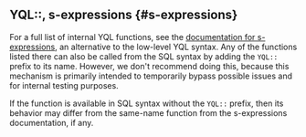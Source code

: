 ## YQL::, s-expressions {#s-expressions}

For a full list of internal YQL functions, see the [documentation for s-expressions](/docs/s_expressions/functions), an alternative to the low-level YQL syntax. Any of the functions listed there can also be called from the SQL syntax by adding the `YQL::` prefix to its name. However, we don't recommend doing this, because this mechanism is primarily intended to temporarily bypass possible issues and for internal testing purposes.

If the function is available in SQL syntax without the `YQL::` prefix, then its behavior may differ from the same-name function from the s-expressions documentation, if any.
